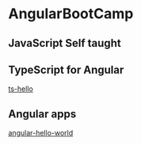# AngularBootCamp


## JavaScript Self taught

## TypeScript for Angular
[ts-hello](https://github.com/benjavicha1/AngularBootCamp/tree/master/ts-hello)

## Angular apps
[angular-hello-world](https://github.com/benjavicha1/hello-world)
